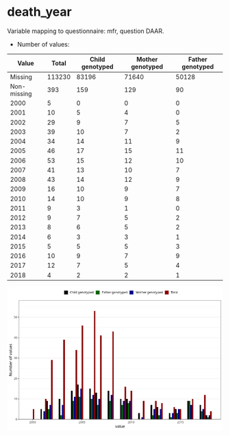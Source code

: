 # death_year
Variable mapping to questionnaire: mfr, question DAAR.
- Number of values:

| Value | Total | Child genotyped | Mother genotyped | Father genotyped |
| ----- | ----- | --------------- | ---------------- | ---------------- |
| Missing | 113230 | 83196 | 71640 | 50128 |
| Non-missing | 393 | 159 | 129 | 90 |
| 2000 | 5 | 0 | 0 | 0 |
| 2001 | 10 | 5 | 4 | 0 |
| 2002 | 29 | 9 | 7 | 5 |
| 2003 | 39 | 10 | 7 | 2 |
| 2004 | 34 | 14 | 11 | 9 |
| 2005 | 46 | 17 | 15 | 11 |
| 2006 | 53 | 15 | 12 | 10 |
| 2007 | 41 | 13 | 10 | 7 |
| 2008 | 43 | 14 | 12 | 9 |
| 2009 | 16 | 10 | 9 | 7 |
| 2010 | 14 | 10 | 9 | 8 |
| 2011 | 9 | 3 | 1 | 0 |
| 2012 | 9 | 7 | 5 | 2 |
| 2013 | 8 | 6 | 5 | 2 |
| 2014 | 6 | 3 | 3 | 1 |
| 2015 | 5 | 5 | 5 | 3 |
| 2016 | 10 | 9 | 7 | 9 |
| 2017 | 12 | 7 | 5 | 4 |
| 2018 | 4 | 2 | 2 | 1 |



![](death_year_n.png)



